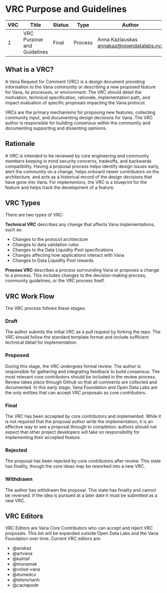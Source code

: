 # VRC Purpose and Guidelines

| VRC | Title | Status | Type | Author | Created |
|-----|--------|--------|------|---------|----------|
| 1 | VRC Purpose and Guidelines | Final | Process | Anna Kazlauskas <annakaz@opendatalabs.xyz> | 2024-12-30 |

## What is a VRC?

A Vana Request for Comment (VRC) is a design document providing information to the Vana community or describing a new proposed feature for Vana, its processes, or environment. The VRC should detail the motivation, technical specification, rationale, implementation path, and impact evaluation of specific proposals impacting the Vana protocol.

VRCs are the primary mechanisms for proposing new features, collecting community input, and documenting design decisions for Vana. The VRC author is responsible for building consensus within the community and documenting supporting and dissenting opinions.

## Rationale

A VRC is intended to be reviewed by core engineering and community members keeping in mind security concerns, tradeoffs, and backwards compatibility. Having a proposal process helps identify design issues early, alert the community on a change, helps onboard newer contributors on the architecture, and acts as a historical record of the design decisions that have gone into Vana. For implementors, the VRC is a blueprint for the feature and helps track the development of a feature.

## VRC Types

There are two types of VRC:

**Technical VRC** describes any change that affects Vana implementations, such as:
- Changes to the protocol architecture
- Changes to data validation rules
- Changes to the Data Liquidity Pool specifications 
- Changes affecting how applications interact with Vana
- Changes to Data Liquidity Pool rewards

**Process VRC** describes a process surrounding Vana or proposes a change to a process. This includes changes to the decision-making process, community guidelines, or the VRC process itself.

## VRC Work Flow

The VRC process follows these stages:

### Draft

The author submits the initial VRC as a pull request by forking the repo. The VRC should follow the standard template format and include sufficient technical detail for implementation.

### Proposed

During this stage, the VRC undergoes formal review. The author is responsible for gathering and integrating feedback to build consensus. The most relevant core contributors should be included in the review process. Review takes place through Github so that all comments are collected and documented. In this early stage, Vana Foundation and Open Data Labs are the only entities that can accept VRC proposals as core contributors.

### Final

The VRC has been accepted by core contributors and implemented. While it is not required that the proposal author write the implementation, it is an effective way to see a proposal through to completion: authors should not expect that other project developers will take on responsibility for implementing their accepted feature.

### Rejected

The proposal has been rejected by core contributors after review. This state has finality, though the core ideas may be reworked into a new VRC.

### Withdrawn

The author has withdrawn the proposal. This state has finality and cannot be reversed. If the idea is pursued at a later date it must be submitted as a new VRC.

## VRC Editors

VRC Editors are Vana Core Contributors who can accept and reject VRC proposals. This list will be expanded outside Open Data Labs and the Vana Foundation over time. Current VRC editors are:

- @anskaz
- @artvana
- @kahtaf
- @tnunamak
- @volod-vana
- @dumedco  
- @letonchanh
- @cactapode